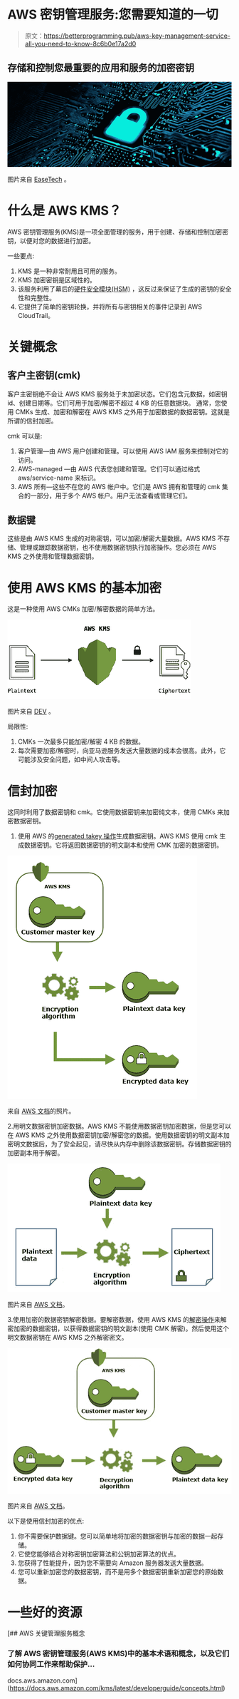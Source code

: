 # AWS 密钥管理服务:您需要知道的一切

> 原文：<https://betterprogramming.pub/aws-key-management-service-all-you-need-to-know-8c6b0e17a2d0>

## 存储和控制您最重要的应用和服务的加密密钥

![](img/0fc31b8982ac0985ca4251a3650d9aa2.png)

图片来自 [EaseTech](https://www.easetech.com/) 。

# **什么是 AWS KMS？**

AWS 密钥管理服务(KMS)是一项全面管理的服务，用于创建、存储和控制加密密钥，以便对您的数据进行加密。

一些要点:

1.  KMS 是一种非常耐用且可用的服务。
2.  KMS 加密密钥是区域性的。
3.  该服务利用了幕后的[硬件安全模块(HSM)](https://aws.amazon.com/cloudhsm/) ，这反过来保证了生成的密钥的安全性和完整性。
4.  它提供了简单的密钥轮换，并将所有与密钥相关的事件记录到 AWS CloudTrail。

# **关键概念**

## 客户主密钥(cmk)

客户主密钥绝不会让 AWS KMS 服务处于未加密状态。它们包含元数据，如密钥 id、创建日期等。它们可用于加密/解密不超过 4 KB 的任意数据块。
通常，您使用 CMKs 生成、加密和解密在 AWS KMS 之外用于加密数据的数据密钥。这就是所谓的信封加密。

cmk 可以是:

1.  客户管理—由 AWS 用户创建和管理。可以使用 AWS IAM 服务来控制对它的访问。
2.  AWS-managed —由 AWS 代表您创建和管理。它们可以通过格式 aws/service-name 来标识。
3.  AWS 所有—这些不在您的 AWS 帐户中。它们是 AWS 拥有和管理的 cmk 集合的一部分，用于多个 AWS 帐户。用户无法查看或管理它们。

## 数据键

这些是由 AWS KMS 生成的对称密钥，可以加密/解密大量数据。AWS KMS 不存储、管理或跟踪数据密钥，也不使用数据密钥执行加密操作。您必须在 AWS KMS 之外使用和管理数据密钥。

# **使用 AWS KMS 的基本加密**

这是一种使用 AWS CMKs 加密/解密数据的简单方法。

![](img/f5b7b1c1c64537e310143f0c79fb654a.png)

图片来自 [DEV](https://dev.to/) 。

局限性:

1.  CMKs 一次最多只能加密/解密 4 KB 的数据。
2.  每次需要加密/解密时，向亚马逊服务发送大量数据的成本会很高。此外，它可能涉及安全问题，如中间人攻击等。

# **信封加密**

这同时利用了数据密钥和 cmk。它使用数据密钥来加密纯文本，使用 CMKs 来加密数据密钥。

1.  使用 AWS 的[generated takey 操作](https://docs.aws.amazon.com/kms/latest/APIReference/API_GenerateDataKey.html)生成数据密钥。AWS KMS 使用 cmk 生成数据密钥。它将返回数据密钥的明文副本和使用 CMK 加密的数据密钥。

![](img/4ad2771761d7b495e8ab87d19c241452.png)

来自 [AWS 文档](https://docs.aws.amazon.com/)的照片。

2.用明文数据密钥加密数据。AWS KMS 不能使用数据密钥加密数据，但是您可以在 AWS KMS 之外使用数据密钥加密/解密您的数据。使用数据密钥的明文副本加密明文数据后，为了安全起见，请尽快从内存中删除该数据密钥。存储数据密钥的加密副本用于解密。

![](img/61749a9f5ebf3563a41944255ffdffa9.png)

图片来自 [AWS 文档](https://docs.aws.amazon.com/)。

3.使用加密的数据密钥解密数据。要解密数据，使用 AWS KMS 的[解密操作](https://docs.aws.amazon.com/kms/latest/APIReference/API_Decrypt.html)来解密加密的数据密钥，以获得数据密钥的明文副本(使用 CMK 解密)。然后使用这个明文数据密钥在 AWS KMS 之外解密密文。

![](img/9c3112b674a9d4ec8042e174e9544446.png)

图片来自 [AWS 文档](https://docs.aws.amazon.com/)。

以下是使用信封加密的优点:

1.  你不需要保护数据键。您可以简单地将加密的数据密钥与加密的数据一起存储。
2.  它使您能够结合对称密钥加密算法和公钥加密算法的优点。
3.  您获得了性能提升，因为您不需要向 Amazon 服务器发送大量数据。
4.  您可以重新加密您的数据密钥，而不是用多个数据密钥重新加密您的原始数据。

# **一些好的资源**

[](https://docs.aws.amazon.com/kms/latest/developerguide/concepts.html) [## AWS 关键管理服务概念

### 了解 AWS 密钥管理服务(AWS KMS)中的基本术语和概念，以及它们如何协同工作来帮助保护…

docs.aws.amazon.com](https://docs.aws.amazon.com/kms/latest/developerguide/concepts.html)